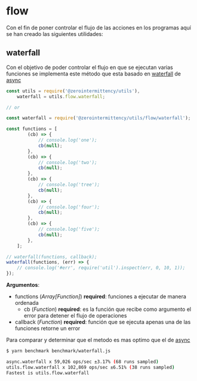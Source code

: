 # flow

Con el fin de poner controlar el flujo de las acciones en los programas aquí se han creado las siguientes utilidades:

## waterfall

Con el objetivo de poder controlar el flujo en que se ejecutan varias funciones se implementa este método que esta basado en [waterfall][waterfall] de [async][async]

```javascript
const utils = require('@zerointermittency/utils'),
    waterfall = utils.flow.waterfall;

// or

const waterfall = require('@zerointermittency/utils/flow/waterfall');

const functions = [
        (cb) => {
            // console.log('one');
            cb(null);
        },
        (cb) => {
            // console.log('two');
            cb(null);
        },
        (cb) => {
            // console.log('tree');
            cb(null);
        },
        (cb) => {
            // console.log('four');
            cb(null);
        },
        (cb) => {
            // console.log('five');
            cb(null);
        },
    ];

// waterfall(functions, callback);
waterfall(functions, (err) => {
    // console.log('#err', require('util').inspect(err, 0, 10, 1));
});
```

**Argumentos**:

- functions \(*Array[Function]*\) **required**: funciones a ejecutar de manera ordenada
    - cb \(*Function*\) **required**: es la función que recibe como argumento el error para detener el flujo de operaciones
- callback \(*Function*\) **required**: función que se ejecuta apenas una de las funciones retorne un error

Para comparar y determinar que el metodo es mas optimo que el de [async][async]

~~~bash
$ yarn benchmark benchmark/waterfall.js

async.waterfall x 59,026 ops/sec ±3.17% (68 runs sampled)
utils.flow.waterfall x 102,869 ops/sec ±6.51% (38 runs sampled)
Fastest is utils.flow.waterfall
~~~

[waterfall]: https://caolan.github.io/async/docs.html#waterfall
[async]: https://caolan.github.io